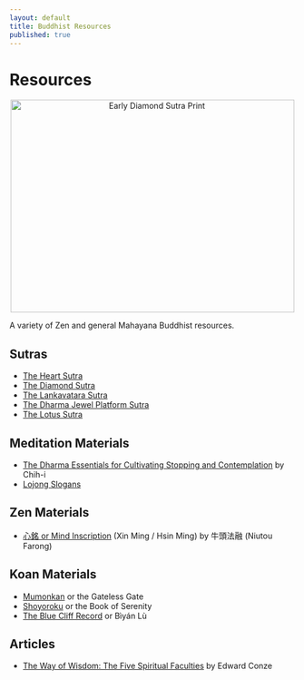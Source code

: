 ```yaml
--- 
layout: default
title: Buddhist Resources
published: true
---
```

# Resources
<p style="text-align: center"><a href="http://www.flickr.com/photos/albill/5526560815/" title="Early Diamond Sutra Print by albill, on Flickr"><img src="http://farm6.static.flickr.com/5213/5526560815_378112da1a.jpg" width="500" height="375" alt="Early Diamond Sutra Print" /></a></p>

A variety of Zen and general Mahayana Buddhist resources.

## Sutras
* [The Heart Sutra](/resources/sutras/heart-sutra.html)
* [The Diamond Sutra](/resources/sutras/diamond-sutra.html)
* [The Lankavatara Sutra](/resources/sutras/lankavatara-sutra.html)
* [The Dharma Jewel Platform Sutra](/resources/sutras/platform-sutra.html)
* [The Lotus Sutra](/resources/sutras/lotus-sutra.html)


## Meditation Materials
* [The Dharma Essentials for Cultivating Stopping and Contemplation](/resources/cultivating-stopping-and-contemplation.html) by Chih-i
* [Lojong Slogans](/resources/lojong.html)

## Zen Materials
* [心銘 or Mind Inscription](/resources/xin-ming-mind-inscription.html) (Xin Ming / Hsin Ming) by 牛頭法融 (Niutou Farong)

## Koan Materials
* [Mumonkan](/resources/koans/mumonkan.html) or the Gateless Gate
* [Shoyoroku](/resources/koans/shoyoroku.html) or the Book of Serenity
* [The Blue Cliff Record](/resources/koans/blue-cliff-record.html) or Bìyán Lù

## Articles
* [The Way of Wisdom: The Five Spiritual Faculties](/resources/way-of-wisdom.html) by Edward Conze
